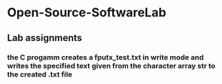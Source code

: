 # Open-Source-SoftwareLab

## Lab assignments

### the C progamm creates a fputx_test.txt in write mode and writes the specified text given from the character array str to the created .txt file
